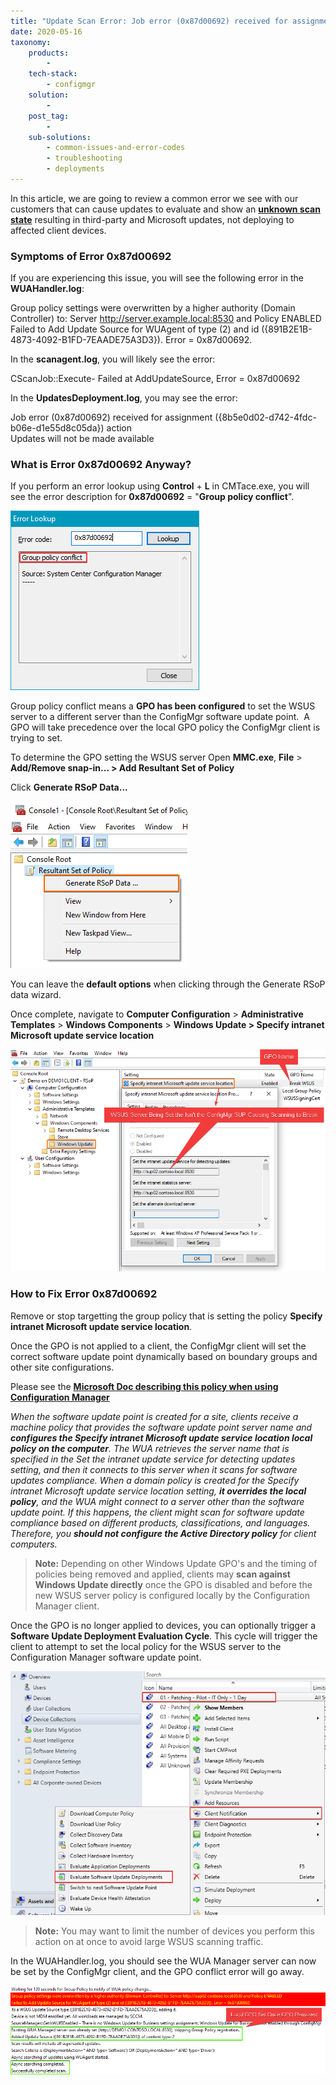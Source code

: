 ```yaml
---
title: "Update Scan Error: Job error (0x87d00692) received for assignment ({ID}) action"
date: 2020-05-16
taxonomy:
    products:
        - 
    tech-stack:
        - configmgr
    solution:
        - 
    post_tag:
        - 
    sub-solutions:
        - common-issues-and-error-codes
        - troubleshooting
        - deployments
---
```


In this article, we are going to review a common error we see with our customers that can cause updates to evaluate and show an **[unknown scan state](/how-to-view-applicability-rules-and-troubleshoot-detection-states-for-third-party-updates#topic1)** resulting in third-party and Microsoft updates, not deploying to affected client devices.

### Symptoms of Error 0x87d00692

If you are experiencing this issue, you will see the following error in the **WUAHandler.log**:

Group policy settings were overwritten by a higher authority (Domain Controller) to: Server http://server.example.local:8530 and Policy ENABLED  
Failed to Add Update Source for WUAgent of type (2) and id ({891B2E1B-4873-4092-B1FD-7EAADE75A3D3}). Error = 0x87d00692.

In the **scanagent.log**, you will likely see the error:

CScanJob::Execute- Failed at AddUpdateSource, Error = 0x87d00692

In the **UpdatesDeployment.log**, you may see the error:

Job error (0x87d00692) received for assignment ({8b5e0d02-d742-4fdc-b06e-d1e55d8c05da}) action  
Updates will not be made available

### What is Error 0x87d00692 Anyway?

If you perform an error lookup using **Control** + **L** in CMTace.exe, you will see the error description for **0x87d00692** = "**Group policy conflict**".

![](../../_images/error-0x87d00692.png)

Group policy conflict means a **GPO has been configured** to set the WSUS server to a different server than the ConfigMgr software update point.  A GPO will take precedence over the local GPO policy the ConfigMgr client is trying to set.

To determine the GPO setting the WSUS server Open **MMC.exe**, **File** > **Add/Remove snap-in... > Add Resultant Set of Policy**

Click **Generate RSoP Data...**

![](../../_images/rsop-generate.png)

You can leave the **default options** when clicking through the Generate RSoP data wizard.

Once complete, navigate to **Computer Configuration** > **Administrative Templates** > **Windows Components** > **Windows Update > Specify intranet Microsoft update service location**

![](../../_images/gpo-for-wsus-breaking-configmgr-sup.png)

### How to Fix Error 0x87d00692

Remove or stop targetting the group policy that is setting the policy **Specify intranet Microsoft update service location**.

Once the GPO is not applied to a client, the ConfigMgr client will set the correct software update point dynamically based on boundary groups and other site configurations.

Please see the **[Microsoft Doc describing this policy when using Configuration Manager](https://docs.microsoft.com/en-us/mem/configmgr/sum/get-started/manage-settings-for-software-updates#specify-intranet-microsoft-update-service-location-local-policy)**

_When the software update point is created for a site, clients receive a machine policy that provides the software update point server name and **configures the Specify intranet Microsoft update service location local policy on the computer**. The WUA retrieves the server name that is specified in the Set the intranet update service for detecting updates setting, and then it connects to this server when it scans for software updates compliance. When a domain policy is created for the Specify intranet Microsoft update service location setting, **it overrides the local policy**, and the WUA might connect to a server other than the software update point. If this happens, the client might scan for software update compliance based on different products, classifications, and languages. Therefore, you **should not configure the Active Directory policy** for client computers._

> **Note:** Depending on other Windows Update GPO's and the timing of policies being removed and applied, clients may **scan against Windows Update directly** once the GPO is disabled and before the new WSUS server policy is configured locally by the Configuration Manager client.

Once the GPO is no longer applied to devices, you can optionally trigger a **Software Update Deployment Evaluation Cycle**. This cycle will trigger the client to attempt to set the local policy for the WSUS server to the Configuration Manager software update point.

![](../../_images/trigger-sup-scan.png)

> **Note:** You may want to limit the number of devices you perform this action on at once to avoid large WSUS scanning traffic.

In the WUAHandler.log, you should see the WUA Manager server can now be set by the ConfigMgr client, and the GPO conflict error will go away.

![](../../_images/local-wsus-gpo-set-by-sccm-client.png)
